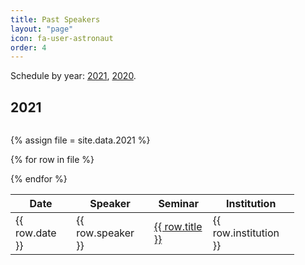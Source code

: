 ```yaml
---
title: Past Speakers
layout: "page"
icon: fa-user-astronaut
order: 4
---
```


Schedule by year: <a href="#2021">2021</a>, <a href="#2020">2020</a>. 

<h2><a id="2021">2021</a></h2>

<div style="height:100%; width:90%; overflow:auto;">

<table>
<thead>
<th>Date</th>
<th>Speaker</th>
<th>Seminar</th>
<th>Institution</th>
</thead>
<tbody>

{% assign file = site.data.2021 %}

{% for row in file %}
  <tr>
  <td> {{ row.date }} </td>
  <td> {{ row.speaker }} </td>
  <td> <a href="{{row.link}}"> {{ row.title }} </a> </td>
  <td> {{ row.institution }} </td>
  </tr>
{% endfor %}
</tbody>
</table>

</div>

<h2><a id="2020">2020</a></h2>

<div style="height:100%; width:90%; overflow:auto;">

<table>
<thead>
<th>Date</th>
<th>Speaker</th>
<th>Seminar</th>
<th>Institution</th>
</thead>
<tbody>

{% assign file = site.data.2020 %}

{% for row in file %}
  <tr>
  <td> {{ row.date }} </td>
  <td> {{ row.speaker }} </td>
  <td> <a href="{{row.link}}"> {{ row.title }} </a> </td>
  <td> {{ row.institution }} </td>
  </tr>
{% endfor %}
</tbody>
</table>

</div>